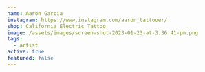 ```yaml
---
name: Aaron Garcia
instagram: https://www.instagram.com/aaron_tattooer/
shop: California Electric Tattoo
image: /assets/images/screen-shot-2023-01-23-at-3.36.41-pm.png
tags:
  - artist
active: true
featured: false
---
```


